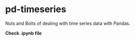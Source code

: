 # pd-timeseries
Nuts and Bolts of dealing with time series data with Pandas.

**Check .ipynb file**
